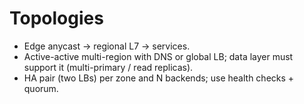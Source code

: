 # Topologies

- Edge anycast → regional L7 → services.
- Active-active multi-region with DNS or global LB; data layer must support it (multi-primary / read replicas).
- HA pair (two LBs) per zone and N backends; use health checks + quorum.
